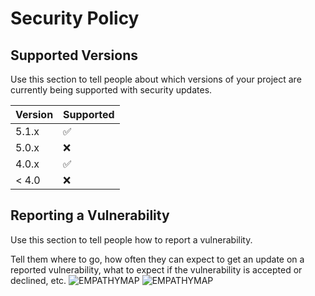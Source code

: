 # Security Policy

## Supported Versions

Use this section to tell people about which versions of your project are
currently being supported with security updates.

| Version | Supported          |
| ------- | ------------------ |
| 5.1.x   | :white_check_mark: |
| 5.0.x   | :x:                |
| 4.0.x   | :white_check_mark: |
| < 4.0   | :x:                |

## Reporting a Vulnerability

Use this section to tell people how to report a vulnerability.

Tell them where to go, how often they can expect to get an update on a
reported vulnerability, what to expect if the vulnerability is accepted or
declined, etc.
![EMPATHYMAP](https://user-images.githubusercontent.com/107677054/191175412-e314e27e-c940-48a9-890f-fd5b2d75f2cd.png)
![EMPATHYMAP](https://user-images.githubusercontent.com/107677054/191175405-0300bf27-da7a-432e-a942-5c545645adef.png)
